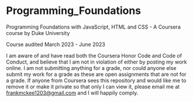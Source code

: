 # Programming_Foundations
Programming Foundations with JavaScript, HTML and CSS - A Coursera course by Duke University

Course audited March 2023 - June 2023

I am aware of and have read both the Coursera Honor Code and Code of Conduct, and believe that I am not in violation of either by posting my work online. I am not submitting anything for a grade, nor could anyone else submit my work for a grade as these are open assignments that are not for a grade. If anyone from Coursera sees this repository and would like me to remove it or make it private so that only I can view it, please email me at frankmckee1203@gmail.com and I will happily comply.
